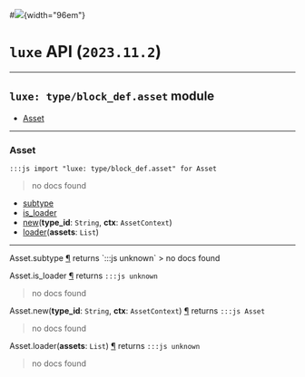 #![](../../../../../../images/luxe-dark.svg){width="96em"}

# `luxe` API (`2023.11.2`)  


---

## `luxe: type/block_def.asset` module

- [Asset](#asset)   

---

### Asset
`:::js import "luxe: type/block_def.asset" for Asset`
> no docs found

- [subtype](#Asset.subtype)
- [is_loader](#Asset.is_loader)
- [new](#Asset.new+2)(**type_id**: `String`, **ctx**: `AssetContext`)
- [loader](#Asset.loader)(**assets**: `List`)

<hr/>
<endpoint module="luxe: type/block_def.asset" class="Asset" signature="subtype"></endpoint>
<signature id="Asset.subtype">Asset.subtype
<a class="headerlink" href="#Asset.subtype" title="Permanent link">¶</a></signature>
<span class='api_ret'>returns</span> `:::js unknown`
> no docs found   

<endpoint module="luxe: type/block_def.asset" class="Asset" signature="is_loader"></endpoint>
<signature id="Asset.is_loader">Asset.is_loader
<a class="headerlink" href="#Asset.is_loader" title="Permanent link">¶</a></signature>
<span class='api_ret'>returns</span> `:::js unknown`
> no docs found   

<endpoint module="luxe: type/block_def.asset" class="Asset" signature="new(type_id : String, ctx : AssetContext)"></endpoint>
<signature id="Asset.new+2">Asset.new(**type_id**: `String`, **ctx**: `AssetContext`)
<a class="headerlink" href="#Asset.new+2" title="Permanent link">¶</a></signature>
<span class='api_ret'>returns</span> `:::js Asset`
> no docs found   

<endpoint module="luxe: type/block_def.asset" class="Asset" signature="loader(assets : List)"></endpoint>
<signature id="Asset.loader">Asset.loader(**assets**: `List`)
<a class="headerlink" href="#Asset.loader" title="Permanent link">¶</a></signature>
<span class='api_ret'>returns</span> `:::js unknown`
> no docs found   

